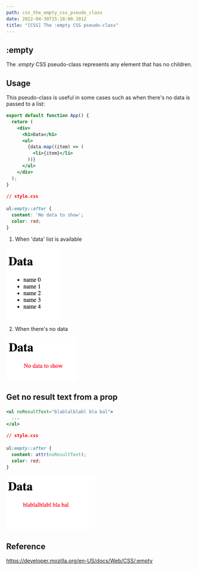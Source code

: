 ```yaml
---
path: css_the_empty_css_pseudo_class
date: 2022-04-30T15:18:00.101Z
title: "[CSS] The :empty CSS pseudo-class"
---
```

## :empty

The *:empty* CSS pseudo-class represents any element that has no children.

## Usage

This pseudo-class is useful in some cases such as when there's no data is passed to a list:

```jsx
export default function App() {
  return (
    <div>
      <h1>Data</h1>
      <ul>
        {data.map((item) => (
          <li>{item}</li>
        ))}
      </ul>
    </div>
  );
}
```

```css
// style.css

ul:empty::after {
  content: 'No data to show';
  color: red;
}
```

1. When 'data' list is available

![](../assets/screenshot-2022-04-30-at-6.01.39-pm.png)

2. When there's no data

![](../assets/screenshot-2022-04-30-at-6.17.06-pm.png)

## Get no result text from a prop

```jsx
<ul noResultText="blablalblabl bla bal">
  ...
</ul>
```

```css
// style.css

ul:empty::after {
  content: attr(noResultText);
  color: red;
}
```

![](../assets/screenshot-2022-04-30-at-10.37.59-pm.png)

## Reference

https://developer.mozilla.org/en-US/docs/Web/CSS/:empty